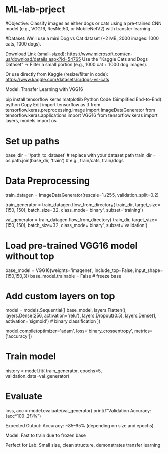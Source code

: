 # ML-lab-prject
#Objective:
Classify images as either dogs or cats using a pre-trained CNN model (e.g., VGG16, ResNet50, or MobileNetV2) with transfer learning.

#Dataset:
We'll use a mini Dog vs Cat dataset (~2 MB, 2000 images: 1000 cats, 1000 dogs).

Download Link (small-sized):
https://www.microsoft.com/en-us/download/details.aspx?id=54765
Use the "Kaggle Cats and Dogs Dataset" → Filter a small portion (e.g., 1000 cat + 1000 dog images).

Or use directly from Kaggle (resize/filter in code):
https://www.kaggle.com/datasets/c/dogs-vs-cats

Model: Transfer Learning with VGG16

pip install tensorflow keras matplotlib
Python Code (Simplified End-to-End):
python
Copy
Edit
import tensorflow as tf
from tensorflow.keras.preprocessing.image import ImageDataGenerator
from tensorflow.keras.applications import VGG16
from tensorflow.keras import layers, models
import os

# Set up paths
base_dir = '/path_to_dataset'  # replace with your dataset path
train_dir = os.path.join(base_dir, 'train')  # e.g., train/cats, train/dogs

# Data Preprocessing
train_datagen = ImageDataGenerator(rescale=1./255, validation_split=0.2)

train_generator = train_datagen.flow_from_directory(
    train_dir,
    target_size=(150, 150),
    batch_size=32,
    class_mode='binary',
    subset='training')

val_generator = train_datagen.flow_from_directory(
    train_dir,
    target_size=(150, 150),
    batch_size=32,
    class_mode='binary',
    subset='validation')

# Load pre-trained VGG16 model without top
base_model = VGG16(weights='imagenet', include_top=False, input_shape=(150,150,3))
base_model.trainable = False  # freeze base

# Add custom layers on top
model = models.Sequential([
    base_model,
    layers.Flatten(),
    layers.Dense(256, activation='relu'),
    layers.Dropout(0.5),
    layers.Dense(1, activation='sigmoid')  # binary classification
])

model.compile(optimizer='adam', loss='binary_crossentropy', metrics=['accuracy'])

# Train model
history = model.fit(
    train_generator,
    epochs=5,
    validation_data=val_generator)

# Evaluate
loss, acc = model.evaluate(val_generator)
print(f"Validation Accuracy: {acc*100:.2f}%")

Expected Output:
Accuracy: ~85–95% (depending on size and epochs)

Model: Fast to train due to frozen base

Perfect for Lab: Small size, clean structure, demonstrates transfer learning


